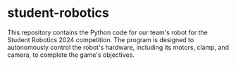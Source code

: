 # student-robotics
This repository contains the Python code for our team's robot for the Student Robotics 2024 competition. The program is designed to autonomously control the robot's hardware, including its motors, clamp, and camera, to complete the game's objectives.
